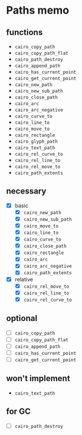 Paths memo
==========

functions
---------

* `cairo_copy_path`
* `cairo_copy_path_flat`
* `cairo_path_destroy`
* `cairo_append_path`
* `cairo_has_current_point`
* `cairo_get_current_point`
* `cairo_new_path`
* `cairo_new_sub_path`
* `cairo_close_path`
* `cairo_arc`
* `cairo_arc_negative`
* `cairo_curve_to`
* `cairo_line_to`
* `cairo_move_to`
* `cairo_rectangle`
* `cairo_glyph_path`
* `cairo_text_path`
* `cairo_rel_curve_to`
* `cairo_rel_line_to`
* `cairo_rel_move_to`
* `cairo_path_extents`

necessary
---------

* [x] basic
	+ [x] `cairo_new_path`
	+ [x] `cairo_new_sub_path`
	+ [x] `cairo_move_to`
	+ [x] `cairo_line_to`
	+ [x] `cairo_curve_to`
	+ [x] `cairo_close_path`
	+ [x] `cairo_rectangle`
	+ [x] `cairo_arc`
	+ [x] `cairo_arc_negative`
	+ [x] `cairo_path_extents`
* [x] relative
	+ [x] `cairo_rel_move_to`
	+ [x] `cairo_rel_line_to`
	+ [x] `cairo_rel_curve_to`

optional
--------

* [ ] `cairo_copy_path`
* [ ] `cairo_copy_path_flat`
* [ ] `cairo_append_path`
* [ ] `cairo_has_current_point`
* [ ] `cairo_get_current_point`

won't implement
---------------

* `cairo_text_path`

for GC
------

* [ ] `cairo_path_destroy`
